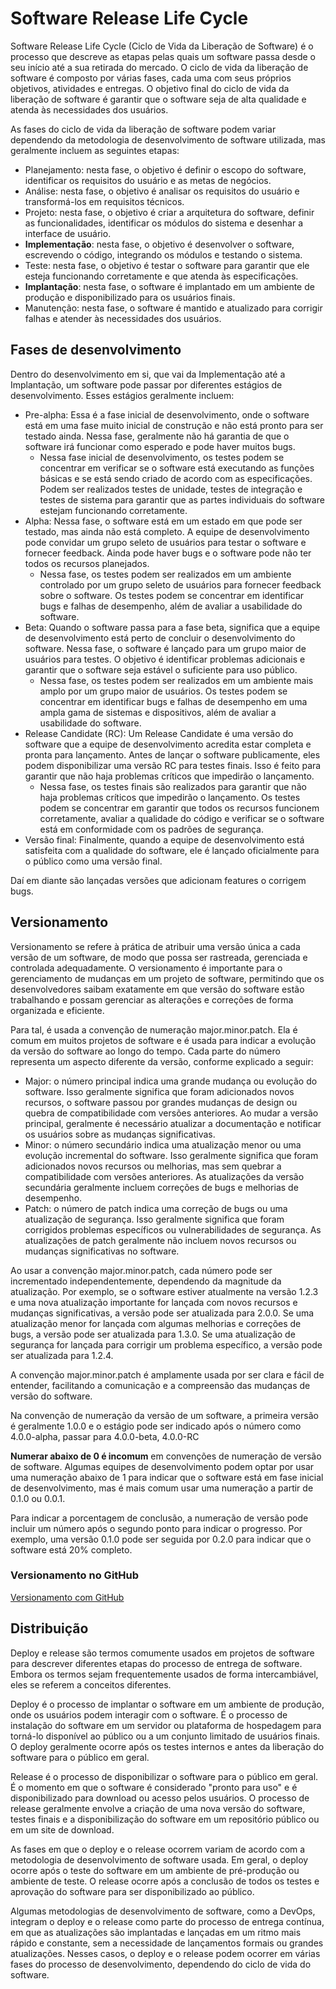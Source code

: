 # Software Release Life Cycle

Software Release Life Cycle (Ciclo de Vida da Liberação de Software) é o processo que descreve as etapas pelas quais um software passa desde o seu início até a sua retirada do mercado. O ciclo de vida da liberação de software é composto por várias fases, cada uma com seus próprios objetivos, atividades e entregas. O objetivo final do ciclo de vida da liberação de software é garantir que o software seja de alta qualidade e atenda às necessidades dos usuários.

As fases do ciclo de vida da liberação de software podem variar dependendo da metodologia de desenvolvimento de software utilizada, mas geralmente incluem as seguintes etapas:

- Planejamento: nesta fase, o objetivo é definir o escopo do software, identificar os requisitos do usuário e as metas de negócios.
- Análise: nesta fase, o objetivo é analisar os requisitos do usuário e transformá-los em requisitos técnicos.
- Projeto: nesta fase, o objetivo é criar a arquitetura do software, definir as funcionalidades, identificar os módulos do sistema e desenhar a interface de usuário.
- **Implementação**: nesta fase, o objetivo é desenvolver o software, escrevendo o código, integrando os módulos e testando o sistema.
- Teste: nesta fase, o objetivo é testar o software para garantir que ele esteja funcionando corretamente e que atenda às especificações.
- **Implantação**: nesta fase, o software é implantado em um ambiente de produção e disponibilizado para os usuários finais.
- Manutenção: nesta fase, o software é mantido e atualizado para corrigir falhas e atender às necessidades dos usuários.

## Fases de desenvolvimento

Dentro do desenvolvimento em si, que vai da Implementação até a Implantação, um software pode passar por diferentes estágios de desenvolvimento. Esses estágios geralmente incluem:

- Pre-alpha: Essa é a fase inicial de desenvolvimento, onde o software está em uma fase muito inicial de construção e não está pronto para ser testado ainda. Nessa fase, geralmente não há garantia de que o software irá funcionar como esperado e pode haver muitos bugs.
  - Nessa fase inicial de desenvolvimento, os testes podem se concentrar em verificar se o software está executando as funções básicas e se está sendo criado de acordo com as especificações. Podem ser realizados testes de unidade, testes de integração e testes de sistema para garantir que as partes individuais do software estejam funcionando corretamente.
- Alpha: Nessa fase, o software está em um estado em que pode ser testado, mas ainda não está completo. A equipe de desenvolvimento pode convidar um grupo seleto de usuários para testar o software e fornecer feedback. Ainda pode haver bugs e o software pode não ter todos os recursos planejados.
  - Nessa fase, os testes podem ser realizados em um ambiente controlado por um grupo seleto de usuários para fornecer feedback sobre o software. Os testes podem se concentrar em identificar bugs e falhas de desempenho, além de avaliar a usabilidade do software.
- Beta: Quando o software passa para a fase beta, significa que a equipe de desenvolvimento está perto de concluir o desenvolvimento do software. Nessa fase, o software é lançado para um grupo maior de usuários para testes. O objetivo é identificar problemas adicionais e garantir que o software seja estável o suficiente para uso público.
  - Nessa fase, os testes podem ser realizados em um ambiente mais amplo por um grupo maior de usuários. Os testes podem se concentrar em identificar bugs e falhas de desempenho em uma ampla gama de sistemas e dispositivos, além de avaliar a usabilidade do software.
- Release Candidate (RC): Um Release Candidate é uma versão do software que a equipe de desenvolvimento acredita estar completa e pronta para lançamento. Antes de lançar o software publicamente, eles podem disponibilizar uma versão RC para testes finais. Isso é feito para garantir que não haja problemas críticos que impedirão o lançamento.
  - Nessa fase, os testes finais são realizados para garantir que não haja problemas críticos que impedirão o lançamento. Os testes podem se concentrar em garantir que todos os recursos funcionem corretamente, avaliar a qualidade do código e verificar se o software está em conformidade com os padrões de segurança.
- Versão final: Finalmente, quando a equipe de desenvolvimento está satisfeita com a qualidade do software, ele é lançado oficialmente para o público como uma versão final.

Daí em diante são lançadas versões que adicionam features o corrigem bugs.

## Versionamento

Versionamento se refere à prática de atribuir uma versão única a cada versão de um software, de modo que possa ser rastreada, gerenciada e controlada adequadamente. O versionamento é importante para o gerenciamento de mudanças em um projeto de software, permitindo que os desenvolvedores saibam exatamente em que versão do software estão trabalhando e possam gerenciar as alterações e correções de forma organizada e eficiente.

Para tal, é usada a convenção de numeração major.minor.patch. Ela é comum em muitos projetos de software e é usada para indicar a evolução da versão do software ao longo do tempo. Cada parte do número representa um aspecto diferente da versão, conforme explicado a seguir:

- Major: o número principal indica uma grande mudança ou evolução do software. Isso geralmente significa que foram adicionados novos recursos, o software passou por grandes mudanças de design ou quebra de compatibilidade com versões anteriores. Ao mudar a versão principal, geralmente é necessário atualizar a documentação e notificar os usuários sobre as mudanças significativas.
- Minor: o número secundário indica uma atualização menor ou uma evolução incremental do software. Isso geralmente significa que foram adicionados novos recursos ou melhorias, mas sem quebrar a compatibilidade com versões anteriores. As atualizações da versão secundária geralmente incluem correções de bugs e melhorias de desempenho.
- Patch: o número de patch indica uma correção de bugs ou uma atualização de segurança. Isso geralmente significa que foram corrigidos problemas específicos ou vulnerabilidades de segurança. As atualizações de patch geralmente não incluem novos recursos ou mudanças significativas no software.

Ao usar a convenção major.minor.patch, cada número pode ser incrementado independentemente, dependendo da magnitude da atualização. Por exemplo, se o software estiver atualmente na versão 1.2.3 e uma nova atualização importante for lançada com novos recursos e mudanças significativas, a versão pode ser atualizada para 2.0.0. Se uma atualização menor for lançada com algumas melhorias e correções de bugs, a versão pode ser atualizada para 1.3.0. Se uma atualização de segurança for lançada para corrigir um problema específico, a versão pode ser atualizada para 1.2.4.

A convenção major.minor.patch é amplamente usada por ser clara e fácil de entender, facilitando a comunicação e a compreensão das mudanças de versão do software.

Na convenção de numeração da versão de um software, a primeira versão é geralmente 1.0.0 e o estágio pode ser indicado após o número como 4.0.0-alpha, passar para 4.0.0-beta, 4.0.0-RC

**Numerar abaixo de 0 é incomum** em convenções de numeração de versão de software. Algumas equipes de desenvolvimento podem optar por usar uma numeração abaixo de 1 para indicar que o software está em fase inicial de desenvolvimento, mas é mais comum usar uma numeração a partir de 0.1.0 ou 0.0.1.

Para indicar a porcentagem de conclusão, a numeração de versão pode incluir um número após o segundo ponto para indicar o progresso. Por exemplo, uma versão 0.1.0 pode ser seguida por 0.2.0 para indicar que o software está 20% completo.

### Versionamento no GitHub

[Versionamento com GitHub](git_github.md#versionamento)

## Distribuição

Deploy e release são termos comumente usados em projetos de software para descrever diferentes etapas do processo de entrega de software. Embora os termos sejam frequentemente usados de forma intercambiável, eles se referem a conceitos diferentes.

Deploy é o processo de implantar o software em um ambiente de produção, onde os usuários podem interagir com o software. É o processo de instalação do software em um servidor ou plataforma de hospedagem para torná-lo disponível ao público ou a um conjunto limitado de usuários finais. O deploy geralmente ocorre após os testes internos e antes da liberação do software para o público em geral.

Release é o processo de disponibilizar o software para o público em geral. É o momento em que o software é considerado "pronto para uso" e é disponibilizado para download ou acesso pelos usuários. O processo de release geralmente envolve a criação de uma nova versão do software, testes finais e a disponibilização do software em um repositório público ou em um site de download.

As fases em que o deploy e o release ocorrem variam de acordo com a metodologia de desenvolvimento de software usada. Em geral, o deploy ocorre após o teste do software em um ambiente de pré-produção ou ambiente de teste. O release ocorre após a conclusão de todos os testes e aprovação do software para ser disponibilizado ao público.

Algumas metodologias de desenvolvimento de software, como a DevOps, integram o deploy e o release como parte do processo de entrega contínua, em que as atualizações são implantadas e lançadas em um ritmo mais rápido e constante, sem a necessidade de lançamentos formais ou grandes atualizações. Nesses casos, o deploy e o release podem ocorrer em várias fases do processo de desenvolvimento, dependendo do ciclo de vida do software.
